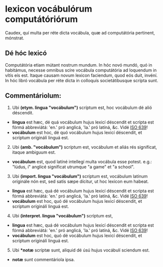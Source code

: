 # lexicon vocábulórum computátóriórum
Caudex, quí multa per réte dicta vocábula, quæ ad computátória pertinent, mónstrat.

## Dé hóc lexicó
Computátória etiam mútant nostrum mundum. In hóc novó mundó, quó in habitámus, necesse omnibus scíre vocábula computátória ad loquendum in vítís eís est. Itaque causam novum lexicon faciendum, quod eós duit, invéní. In hóc libró vocábula per réte dicta in colloquís societátibusque scrípta sunt.

## Commentáriolum:
1. Ubi **(etym. lingua "vocábulum")** scríptum est, hoc vocábulum dé alió déscendit.
  * **lingua** est hæc, dé quá vocábulum hujus lexicí déscendit et scrípta est fórmá abbreviátá: 'en.' pró anglicá, 'la.' pró latíná, &c. Vidé [ISO 639](https://en.wikipedia.org/wiki/List_of_ISO_639_language_codes)!
  * **vocábulum** est hoc, dé quó vocábulum hujus lexicí déscendit, et scríptum oríginálí linguá est.
    
2. Ubi **(amb. "vocábulum")** scríptum est, vocábulum et aliás rés significat, itaque ambiguum est.
  * **vocábulum** est, quod latíné intellegí multa vocábula esse potest. e.g.: "lúdus, í" anglicé significat utrumque "a game" et "a school".
    
3. Ubi **(import. lingua "vocábulum")** scríptum est, vocábulum latínum oríginále nón est, sed satis sæpe dícitur, ut hoc lexicon eum habeat.
  * **lingua** est hæc, quá dé vocábulum hujus lexicí déscendit et scrípta est fórmá abbreviátá: 'en.' pró anglicá, 'la.' pró latíná, &c. Vidé [ISO 639](https://en.wikipedia.org/wiki/List_of_ISO_639_language_codes)!
  * **vocábulum** est hoc, quó dé vocábulum hujus lexicí déscendit, et scríptum oríginálí linguá est.
    
4. Ubi **(interpret. lingua "vocábulum")** scríptum est, 
  * **lingua** est hæc, quá dé vocábulum hujus lexicí déscendit et scrípta est fórmá abbreviátá: 'en.' pró anglicá, 'la.' pró latíná, &c. Vidé [ISO 639](https://en.wikipedia.org/wiki/List_of_ISO_639_language_codes)!
  * **vocábulum** est hoc, quó dé vocábulum hujus lexicí déscendit, et scríptum oríginálí linguá est.
    
5. Ubi **\*notæ** scríptæ sunt, aliquid dé úsú hujus vocábulí sciendum est.
  * **notæ** sunt commentáriola ipsa.
